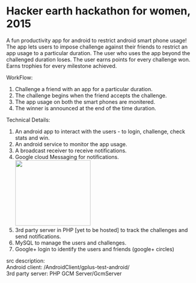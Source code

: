 # Hacker earth hackathon for women, 2015

A fun productivity app for android to restrict android smart phone usage!
The app lets users to impose challenge against their friends to restrict an app usage to a particular duration.
The user who uses the app beyond the challenged duration loses. The user earns points for every challenge won. Earns trophies for every milestone achieved.

WorkFlow:<br/>
1. Challenge a friend with an app for a particular duration.<br/>
2. The challenge begins when the friend accepts the challenge.<br/>
3. The app usage on both the smart phones are monitered.<br/>
4. The winner is announced at the end of the time duration.<br/>

Technical Details:

1. An android app to interact with the users - to login, challenge, check stats and win.
2. An android service to monitor the app usage.
3. A broadcast receiver to receive notifications.
4. Google cloud Messaging for notifications.<br/>
<img src="https://hprog99.files.wordpress.com/2015/01/gcm1.png" width="200" height="175" /><br/>
5. 3rd party server in PHP [yet to be hosted] to track the challenges and send notifications.
6. MySQL to manage the users and challenges.
6. Google+ login to identify the users and friends (google+ circles)

src description:<br/>
Android client: /AndroidClient/gplus-test-android/<br/>
3rd party server: PHP GCM Server/GcmServer<br/>

